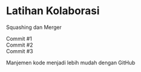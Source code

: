 # Latihan Kolaborasi
Squashing dan Merger

Commit #1<br>
Commit #2<br>
Commit #3<br>

Manjemen kode menjadi lebih mudah dengan GitHub
